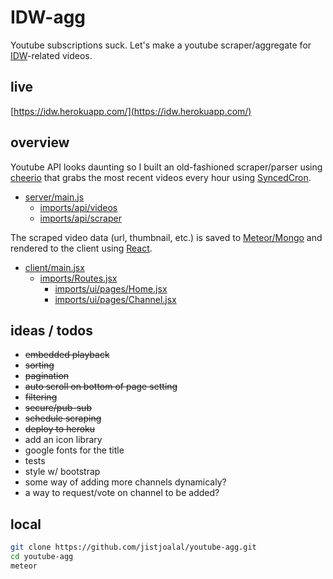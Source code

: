 # IDW-agg
Youtube subscriptions suck. Let's make a youtube scraper/aggregate for 
[IDW](https://en.wikipedia.org/wiki/Eric_Weinstein#Intellectual_dark_web)-related videos.

## live
[https://idw.herokuapp.com/](https://idw.herokuapp.com/)

## overview
Youtube API looks daunting so I built an old-fashioned scraper/parser using
[cheerio](https://github.com/cheeriojs)
that grabs the most recent videos every hour using
[SyncedCron](https://github.com/percolatestudio/meteor-synced-cron).

- [server/main.js]()
  - [imports/api/videos]()
  - [imports/api/scraper]()

The scraped video data (url, thumbnail, etc.) is saved to
[Meteor/Mongo](https://docs.meteor.com/#/full/)
and rendered to the client using
[React](https://reactjs.org/).

- [client/main.jsx]()
  - [imports/Routes.jsx]()
    - [imports/ui/pages/Home.jsx]()
    - [imports/ui/pages/Channel.jsx]()

## ideas / todos
- <s>embedded playback</s>
- <s>sorting</s>
- <s>pagination</s>
- <s>auto scroll on bottom of page setting</s>
- <s>filtering</s>
- <s>secure/pub-sub</s>
- <s>schedule scraping</s>
- <s>deploy to heroku</s>
- add an icon library
- google fonts for the title
- tests
- style w/ bootstrap
- some way of adding more channels dynamicaly?
- a way to request/vote on channel to be added?

## local
```sh
git clone https://github.com/jistjoalal/youtube-agg.git
cd youtube-agg
meteor
```